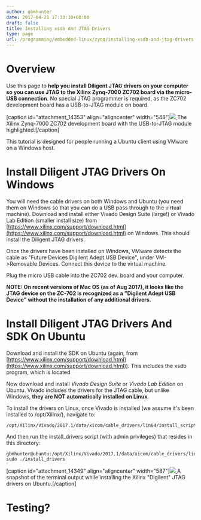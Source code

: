 ```yaml
---
author: gbmhunter
date: 2017-04-21 17:33:10+00:00
draft: false
title: Installing xsdb And JTAG Drivers
type: page
url: /programming/embedded-linux/zynq/installing-xsdb-and-jtag-drivers
---
```


# Overview




Use this page to **help you install Diligent JTAG drivers on your computer so you can use JTAG to the Xilinx Zynq-7000 ZC702 board via the micro-USB connection**. No special JTAG programmer is required, as the ZC702 development board has a USB-to-JTAG module on board.



[caption id="attachment_14353" align="aligncenter" width="548"][![](http://blog.mbedded.ninja/wp-content/uploads/2017/04/xilinx-zc702-usb-to-jtag-module-highlighted.png)
](http://blog.mbedded.ninja/wp-content/uploads/2017/04/xilinx-zc702-usb-to-jtag-module-highlighted.png) The Xilinx Zynq-7000 ZC702 development board with the USB-to-JTAG module highlighted.[/caption]



This tutorial is designed for people running a Ubuntu client using VMware on a Windows host.




# Install Diligent JTAG Drivers On Windows




You will need the cable drivers on both Windows and Ubuntu (you need them on Windows so that you can do a USB pass through to the virtual machine). Download and install either Vivado Design Suite (large!) or Vivado Lab Edition (smaller install size) from [https://www.xilinx.com/support/download.html](https://www.xilinx.com/support/download.html) on Windows. This should install the Diligent JTAG drivers.




Once the drivers have been installed on Windows, VMware detects the cable as "Future Devices Digilent Adept USB Device", under VM->Removable Devices. Connect this device to the virtual machine.




Plug the micro USB cable into the ZC702 dev. board and your computer.




**NOTE: On recent versions of Mac OS (as of Aug 2017), it looks like the JTAG device on the ZC-702 is recognized as a "Digilent Adept USB Device" without the installation of any additional drivers.**




# Install Diligent JTAG Drivers And SDK On Ubuntu




Download and install the SDK on Ubuntu (again, from [https://www.xilinx.com/support/download.html](https://www.xilinx.com/support/download.html)). This includes the xsdb program, which is located




Now download and install _Vivado Design Suite_ or _Vivado Lab Edition_ on Ubuntu. Vivado includes the drivers for the JTAG cable, but unlike Windows, **they are NOT automatically installed on Linux**.




To install the drivers on Linux, once Vivado is installed (we assume it's been installed to /opt/Xilinx/), navigate to:



    
    /opt/Xilinx/Vivado/2017.1/data/xicom/cable_drivers/lin64/install_script/install_drivers




And then run the install_drivers script (with admin privileges) that resides in this directory:



    
    gbmhunter@ubuntu:/opt/Xilinx/Vivado/2017.1/data/xicom/cable_drivers/lin64/install_script/install_drivers$ sudo ./install_drivers






[caption id="attachment_14349" align="aligncenter" width="587"][![](http://blog.mbedded.ninja/wp-content/uploads/2017/04/installing-xilinx-digilent-jtag-drivers-ubuntu-snapshot.png)
](http://blog.mbedded.ninja/wp-content/uploads/2017/04/installing-xilinx-digilent-jtag-drivers-ubuntu-snapshot.png) A snapshot of the terminal output while installing the Xilinx "Digilent" JTAG drivers on Ubuntu.[/caption]



# Testing?
